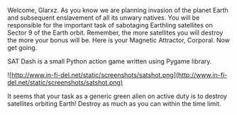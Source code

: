 Welcome, Glarxz. As you know we are planning invasion of the planet Earth and
subsequent enslavement of all its unwary natives. You will be responsible
for the important task of sabotaging Earthling satellites on Sector 9 of
the Earth orbit. Remember, the more satellites you will destroy the more
your bonus will be. Here is your Magnetic Attractor, Corporal. Now get going.

SAT Dash is a small Python action game written using Pygame library.

![http://www.in-fi-del.net/static/screenshots/satshot.png](http://www.in-fi-del.net/static/screenshots/satshot.png)

It seems that your task as a generic green alien on active duty is to destroy satellites orbiting Earth! Destroy as much as you can within the time limit.
